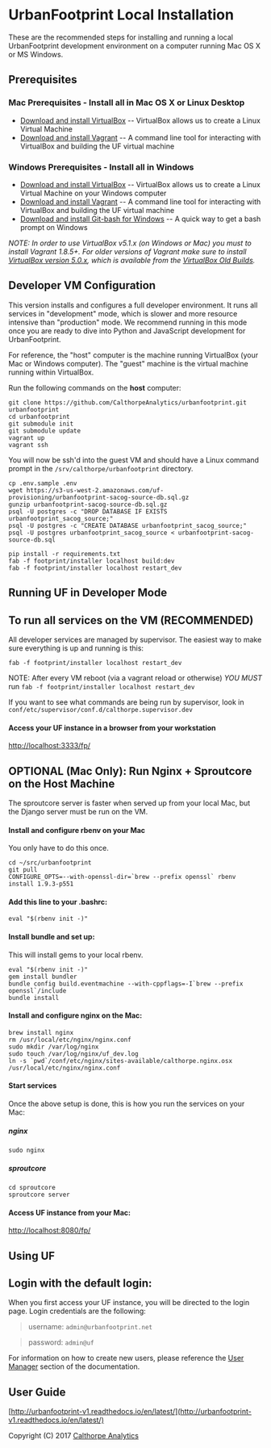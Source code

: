 # UrbanFootprint Local Installation

These are the recommended steps for installing and running a local UrbanFootprint development environment on a computer running Mac OS X or MS Windows.

## Prerequisites

### Mac Prerequisites - Install all in Mac OS X or Linux Desktop

* [Download and install VirtualBox](https://www.virtualbox.org/wiki/Downloads) -- VirtualBox allows us to create a Linux Virtual Machine
* [Download and install Vagrant](https://www.vagrantup.com/downloads.html) -- A command line tool for interacting with VirtualBox and building the UF virtual machine

### Windows Prerequisites - Install all in Windows

* [Download and install VirtualBox](https://www.virtualbox.org/wiki/Downloads) -- VirtualBox allows us to create a Linux Virtual Machine on your Windows computer
* [Download and install Vagrant](https://www.vagrantup.com/downloads.html) -- A command line tool for interacting with VirtualBox and building the UF virtual machine
* [Download and install Git-bash for Windows](https://git-scm.com/download/win) -- A quick way to get a bash prompt on Windows

*NOTE: In order to use VirtualBox v5.1.x (on Windows or Mac) you must to install Vagrant 1.8.5+. For older versions of Vagrant make sure to install [VirtualBox version 5.0.x](https://www.virtualbox.org/wiki/Download_Old_Builds_5_0), which is available from the [VirtualBox Old Builds](https://www.virtualbox.org/wiki/Download_Old_Builds).*

## Developer VM Configuration

This version installs and configures a full developer environment. It runs all services in "development" mode,
which is slower and more resource intensive than "production" mode. We recommend running in this mode once you
are ready to dive into Python and JavaScript development for UrbanFootprint.

For reference, the "host" computer is the machine running VirtualBox (your Mac or Windows computer). The "guest" machine is the virtual machine running within VirtualBox.

Run the following commands on the **host** computer:

    git clone https://github.com/CalthorpeAnalytics/urbanfootprint.git urbanfootprint
    cd urbanfootprint
    git submodule init
    git submodule update
    vagrant up
    vagrant ssh

You will now be ssh'd into the guest VM and should have a Linux command prompt in the `/srv/calthorpe/urbanfootprint` directory.

    cp .env.sample .env
    wget https://s3-us-west-2.amazonaws.com/uf-provisioning/urbanfootprint-sacog-source-db.sql.gz
    gunzip urbanfootprint-sacog-source-db.sql.gz
    psql -U postgres -c "DROP DATABASE IF EXISTS urbanfootprint_sacog_source;"
    psql -U postgres -c "CREATE DATABASE urbanfootprint_sacog_source;"
    psql -U postgres urbanfootprint_sacog_source < urbanfootprint-sacog-source-db.sql

    pip install -r requirements.txt
    fab -f footprint/installer localhost build:dev
    fab -f footprint/installer localhost restart_dev

## Running UF in Developer Mode

## To run all services on the VM (RECOMMENDED)

All developer services are managed by supervisor. The easiest way to make sure everything is up and running is this:

    fab -f footprint/installer localhost restart_dev

NOTE: After every VM reboot (via a vagrant reload or otherwise) *YOU MUST* run `fab -f footprint/installer localhost restart_dev`

If you want to see what commands are being run by supervisor, look in `conf/etc/supervisor/conf.d/calthorpe.supervisor.dev`

#### Access your UF instance in a browser from your workstation

[http://localhost:3333/fp/](http://localhost:3333/fp/)

## OPTIONAL (Mac Only): Run Nginx + Sproutcore on the Host Machine

The sproutcore server is faster when served up from your local Mac, but the Django server must be run on the VM.

#### Install and configure rbenv on your Mac

You only have to do this once.

    cd ~/src/urbanfootprint
    git pull
    CONFIGURE_OPTS=--with-openssl-dir=`brew --prefix openssl` rbenv install 1.9.3-p551

#### Add this line to your .bashrc:

    eval "$(rbenv init -)"

#### Install bundle and set up:

This will install gems to your local rbenv.

    eval "$(rbenv init -)"
    gem install bundler
    bundle config build.eventmachine --with-cppflags=-I`brew --prefix openssl`/include
    bundle install

#### Install and configure nginx on the Mac:

    brew install nginx
    rm /usr/local/etc/nginx/nginx.conf
    sudo mkdir /var/log/nginx
    sudo touch /var/log/nginx/uf_dev.log
    ln -s `pwd`/conf/etc/nginx/sites-available/calthorpe.nginx.osx /usr/local/etc/nginx/nginx.conf

#### Start services

Once the above setup is done, this is how you run the services on your Mac:

##### nginx

    sudo nginx

##### sproutcore

    cd sproutcore
    sproutcore server

#### Access UF instance from your Mac:

[http://localhost:8080/fp/](http://localhost:8080/fp/)


## Using UF

## Login with the default login:

When you first access your UF instance, you will be directed to the login page.
Login credentials are the following:

>username: `admin@urbanfootprint.net`

>password: `admin@uf`

For information on how to create new users, please reference the
[User Manager](http://urbanfootprint-v1.readthedocs.io/en/latest/user_manager/) section of the documentation.


## User Guide

[http://urbanfootprint-v1.readthedocs.io/en/latest/](http://urbanfootprint-v1.readthedocs.io/en/latest/)

Copyright (C) 2017 [Calthorpe Analytics](http://calthorpeanalytics.com/)
